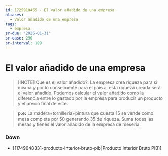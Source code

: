 ```yaml
---
id: 1725910455 - El valor añadido de una empresa
aliases:
  - Valor añadido de una empresa
tags:
  - empresa
sr-due: "2025-01-31"
sr-ease: 290
sr-interval: 109
---
```

# El valor añadido de una empresa

> [!NOTE] Que es el valor añadido?:
> La empresa crea riqueza para si misma y por lo consecuente para el país a, esta riqueza creada será el valor añadido. 
> Podemos calcular el valor añadido como la diferencia entre lo gastado por la empresa para producir un producto y el precio final de este. 


> **p.e:** La madera+tornillería+pintura que cuesta 15 se vende como mesa completa por 50 generando 35 de riqueza. Suma todas las mesas y tienes el valor añadido de la empresa de mesería.

### Down

- [[1749648331-producto-interior-bruto-pib|Producto Interior Bruto PIB]]
